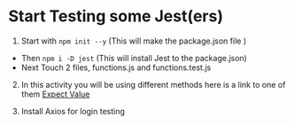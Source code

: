 # Start Testing some Jest(ers)

1. Start with `npm init --y` (This will make the package.json file )
- Then  `npm i -D jest`  (This will install Jest to the package.json) 
- Next Touch 2 files, functions.js and functions.test.js

2. In this activity you will be using different methods here is a link to one of them
[Expect Value](https://jestjs.io/docs/en/expect#expectvalue)





1. Install Axios for login testing